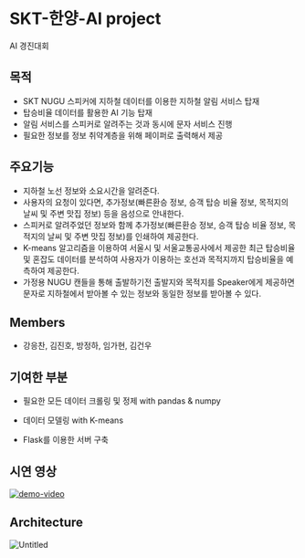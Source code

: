 # SKT-한양-AI project
AI 경진대회

## 목적
  + SKT NUGU 스피커에 지하철 데이터를 이용한 지하철 알림 서비스 탑재
  + 탑승비율 데이터를 활용한 AI 기능 탑재
  + 알림 서비스를 스피커로 알려주는 것과 동시에 문자 서비스 진행
  + 필요한 정보를 정보 취약계층을 위해 페이퍼로 출력해서 제공

## 주요기능
  + 지하철 노선 정보와 소요시간을 알려준다.
  + 사용자의 요청이 있다면, 추가정보(빠른환승 정보, 승객 탑승 비율 정보, 목적지의 날씨 및 주변 맛집 정보) 등을 음성으로 안내한다.
  + 스피커로 알려주었던 정보와 함께 추가정보(빠른환승 정보, 승객 탑승 비율 정보, 목적지의 날씨 및 주변 맛집 정보)를 인쇄하여 제공한다.
  + K-means 알고리즘을 이용하여 서울시 및 서울교통공사에서 제공한 최근 탑승비율 및 혼잡도 데이터를 분석하여 사용자가 이용하는 호선과 목적지까지 탑승비율을 예측하여 제공한다.
  + 가정용 NUGU 캔들을 통해 출발하기전 출발지와 목적지를 Speaker에게 제공하면 문자로 지하철에서 받아볼 수 있는 정보와 동일한 정보를 받아볼 수 있다.

## Members
  + 강응찬, 김진호, 방정하, 임가현, 김건우

## 기여한 부분
  + 필요한 모든 데이터 크롤링 및 정제 with pandas & numpy
  + 데이터 모델링 with K-means

  + Flask를 이용한 서버 구축
## 시연 영상
[![demo-video](<img width="944" alt="스크린샷 2022-05-04 오전 1 25 01" src="https://user-images.githubusercontent.com/83147205/166495770-5a31d76f-d5e0-449b-bc4c-2382e0c597d7.png">)](http://youtu.be/JkwsliFswpM)
## Architecture
![Untitled](https://user-images.githubusercontent.com/83147205/166494222-93752224-acad-4e05-bbaf-8efc2ab3d542.png)

